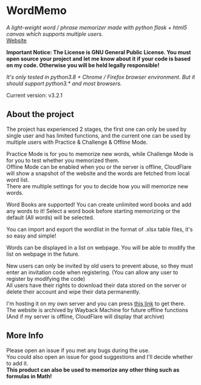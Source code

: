 # WordMemo
*A light-weight word / phrase memorizer made with python flask + html5 canvas which supports multiple users.*  
[Website](https://word.charles14.xyz/)

**Important Notice: The License is GNU General Public License. You must open source your project and let me know about it if your code is based on my code. Otherwise you will be held legally responsible!**

*It's only tested in python3.8 + Chrome / Firefox browser environment. But it should support python3.\* and most browsers.*
  
Current version: v3.2.1  

## About the project

The project has experienced 2 stages, the first one can only be used by single user and has limited functions, and the current one can be used by multiple users with Practice & Challenge & Offline Mode.  

Practice Mode is for you to memorize new words, while Challenge Mode is for you to test whether you memorized them.  
Offline Mode can be enabled when you or the server is offline, CloudFlare will show a snapshot of the website and the words are fetched from local word list.  
There are multiple settings for you to decide how you will memorize new words.  

Word Books are supported! You can create unlimited word books and add any words to it! Select a word book before starting memorizing or the default (All words) will be selected.

You can import and export the wordlist in the format of .xlsx table files, it's so easy and simple!  

Words can be displayed in a list on webpage. You will be able to modify the list on webpage in the future.  

New users can only be invited by old users to prevent abuse, so they must enter an invitation code when registering. (You can allow any user to register by modifying the code)  
All users have their rights to download their data stored on the server or delete their account and wipe their data permanently.  

I'm hosting it on my own server and you can press [this link](https://word.charles14.xyz/) to get there.  
The website is archived by Wayback Machine for future offline functions (And if my server is offline, CloudFlare will display that archive)

## More Info

Please open an issue if you met any bugs during the use.  
You could also open an issue for good suggestions and I'll decide whether to add it.  
**This product can also be used to memorize any other thing such as formulas in Math!**